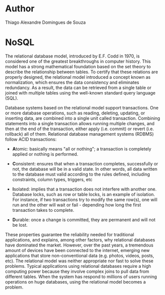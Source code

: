 # Author
Thiago Alexandre Domingues de Souza

# NoSQL

The relational database model, introduced by E.F. Codd in 1970, is considered one of the greatest breakthroughs in computer history. This model has a strong mathematical foundation based on the set theory to describe the relationship between tables. To certify that these relations are properly designed, the relational model introduced a concept known as normalization, which ensures the data consistency and eliminates redundancy. As a result, the data can be retrieved from a single table or joined with multiple tables using the well-known standard query language (SQL). 

Database systems based on the relational model support transactions. One or more database operations, such as reading, deleting, updating, or inserting data, are combined into a single unit called transaction. Combining statements into a single transaction allows running multiple changes, and then at the end of the transaction, either apply (i.e. commit) or revert (i.e. rollback) all of them. Relational database management systems (RDBMS) follow ACID transactions:

- **A**tomic: basically means "all or nothing"; a transaction is completely applied or nothing is performed.

- **C**onsistent: ensures that when a transaction completes, successfully or not, the database will be in a valid state. In other words, all data written to the database must valid according to the rules defined, including constraints, column types, triggers, etc

- **I**solated: implies that a transaction does not interfere with another one. Database locks, such as row or table locks, 
is an example of isolation. For instance, if two transactions try to modify the same row(s), one will run and the other will wait or fail - depending how long the first transaction takes to complete.

- **D**urable: once a change is committed, they are permanent and will not be lost.

These properties guarantee the reliability needed for traditional applications, and explains, among other factors, why relational databases have dominated the market. However, over the past years, a tremendous amount of devices have been connected to the internet, emerging new applications that store non-conventional data (e.g. photos, videos, posts, etc). The relational model was neither appropriate nor fast to solve these problems. Typical applications using relational databases require a high computing power because they involve complex joins to pull data from different tables. When the system has respond to millions of users running operations on huge databases, using the relational model becomes a problem.



